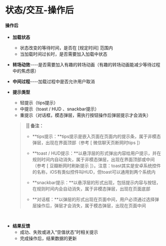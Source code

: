 # 状态/交互-操作后

#### 操作后

- **加载状态**
  - 状态改变的等待时间，是否在 [规定时间] 范围内
  - 当加载时间过长时，是否需要加入加载中状态

- **转场动效**----是否需要加入有趣的转场动画（有趣的转场动画能减少等待过程中的焦虑感）

- **中间过程**----加载过程中是否允许用户取消

- **提示类型**
  - 轻提示（tips提示）
  - 中提示（toast / HUD 、snackbar提示）
  - 重提示（对话框，模态弹层，需执行按钮操作后弹层提示才会消失）

  > ​    **||   备注：**
  >
  > - **tips提示：**tips提示是嵌入页面在页面内的提示条，属于非模态弹层，出现在界面顶部（参考 [ 微信聊天页断网时tips ]）
  >
  > - **toast / HUD提示：**以悬浮层的形式弹出内容给用户提示，并在规则时间内自动消失，属于非模态弹层，出现在界面顶部或中间（参考 [ 豆瓣断网时刷新提示 ]）。注意：toast其实是安卓系统控件的名称，iOS有类似控件叫HUD，但toast可以通用到两个系统内
  >
  > - **snackbar提示：**以悬浮层的形式出现，包括提示内容与按钮，在规则时间内会自动消失，属于非模态弹层，出现在页面底部
  >
  > - **对话框：**以弹层的形式出现在页面中间，用户必须通过选择弹层操作后，弹层才会消失，属于模态弹层，出现在页面中间

﻿

- **结果反馈**
  - 成功、失败或进入“空值状态”时相关提示
  - 完成操作后，结果数据的更新